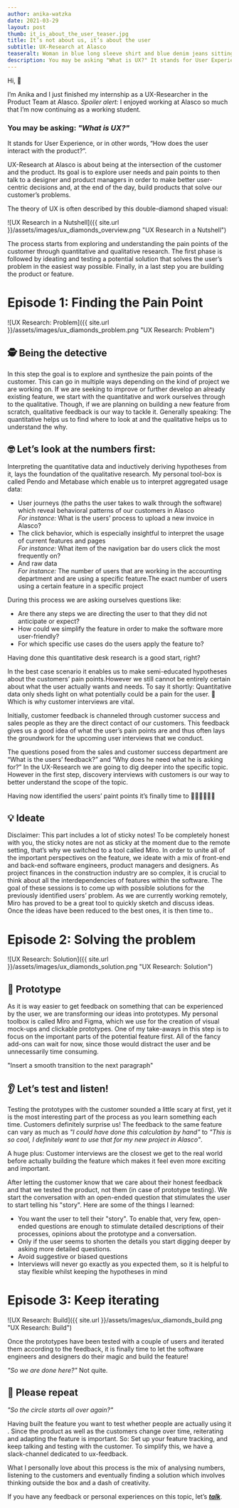 ```yaml
---
author: anika-watzka
date: 2021-03-29
layout: post
thumb: it_is_about_the_user_teaser.jpg
title: It’s not about us, it’s about the user
subtitle: UX-Research at Alasco
teaseralt: Woman in blue long sleeve shirt and blue denim jeans sitting on bed using laptop
description: You may be asking "What is UX?" It stands for User Experience, or in other words, "How does the user interact with the product?". 
---
```

Hi, 👋

I’m Anika and I just finished my internship as a UX-Researcher in the Product Team at Alasco.
_Spoiler alert:_ I enjoyed working at Alasco so much that I’m now continuing as a working student.

### You may be asking: _"What is UX?"_
It stands for User Experience, or in other words, “How does the user interact with the product?”. 

UX-Research at Alasco is about being at the intersection of the customer and the product. Its goal is to explore user needs and pain points to then talk to a designer and product managers in order to make better user-centric decisions and, at the end of the day, build products that solve our customer’s problems. 

The theory of UX is often described by this double-diamond shaped visual: 

![UX Research in a Nutshell]({{ site.url }}/assets/images/ux_diamonds_overview.png "UX Research in a Nutshell")

The process starts from exploring and understanding the pain points of the customer through quantitative and qualitative research. The first phase is followed by ideating and testing a potential solution that solves the user’s problem in the easiest way possible. Finally, in a last step you are building the product or feature.

# Episode 1: Finding the Pain Point

![UX Research: Problem]({{ site.url }}/assets/images/ux_diamonds_problem.png "UX Research: Problem")

## 🕵 Being the detective 
In this step the goal is to explore and synthesize the pain points of the customer.
This can go in multiple ways depending on the kind of project we are working on. If we are seeking to improve or further develop an already existing feature, we start with the quantitative and work ourselves through to the qualitative.
Though, if we are planning on building a new feature from scratch, qualitative feedback is our way to tackle it. Generally speaking: The quantitative helps us to find where to look at and the qualitative helps us to understand the why. 


## 🤓 Let’s look at the numbers first:
Interpreting the quantitative data and inductively deriving hypotheses from it, lays the foundation of the qualitative research.
My personal tool-box is called Pendo and Metabase which enable us to interpret aggregated usage data:

- User journeys (the paths the user takes to walk through the software) which reveal behavioral patterns of our customers in Alasco   
_For instance:_ What is the users’ process to upload a new invoice in Alasco?
- The click behavior, which is especially insightful to interpret the usage of current features and pages  
_For instance:_ What item of the navigation bar do users click the most frequently on?
- And raw data   
_For instance:_ The number of users that are working in the accounting department and are using a specific feature.The exact number of users using a certain feature in a specific project 

During this process we are asking ourselves questions like:

- Are there any steps we are directing the user to that they did not anticipate or expect?
- How could we simplify the feature in order to make the software more user-friendly?  
- For which specific use cases do the users apply the feature to?

Having done this quantitative desk research is a good start, right? 

In the best case scenario it enables us to make semi-educated hypotheses about the customers’ pain points.However we still cannot be entirely certain about what the user actually wants and needs. 
To say it shortly: Quantitative data only sheds light on what potentially could be a pain for the user. 🔦
Which is why customer interviews are vital.

Initially, customer feedback is channeled through customer success and sales people as they are the direct contact of our customers. This feedback gives us a good idea of what the user’s pain points are and thus often lays  the groundwork for the upcoming user interviews that we conduct.

The questions posed from the sales and customer success department are “What is the users’ feedback?” and “Why does he need what he is asking for?” In the UX-Research we are going to dig deeper into the specific topic. However in the first step, discovery interviews with customers is  our way to better understand the scope of the topic.

Having now identified the users’ paint points it’s finally time to 
🥁🥁🥁🥁🥁🥁

## 💡 Ideate
Disclaimer: This part includes a lot of sticky notes! To be completely honest with you, the sticky notes are not as sticky at the moment due to the remote setting, that’s why we switched to a tool called Miro.
In order to unite all of the important perspectives on the feature, we ideate with a mix of front-end and back-end software engineers, product managers and designers. As project finances in the construction industry are so complex, it is crucial to think about all the interdependencies of features within the software.
The goal of these sessions is to come up with possible solutions for the previously identified users’ problem. As we are currently working remotely, Miro has proved to be a great tool to quickly sketch and discuss ideas.
Once the ideas have been reduced to the best ones, it is then time to..


# Episode 2: Solving the problem
![UX Research: Solution]({{ site.url }}/assets/images/ux_diamonds_solution.png "UX Research: Solution")

## 🧩 Prototype
As it is way easier to get feedback on something that can be experienced by the user, we are transforming our ideas into prototypes. 
My personal toolbox is called Miro and Figma, which we use for the creation of visual mock-ups and clickable prototypes.
One of my take-aways in this step is to focus on the important parts of the potential feature first. All of the fancy add-ons can wait for now, since those would distract the user and be unnecessarily time consuming.

"Insert a smooth transition to the next paragraph"

## 👂 Let’s test and listen!
Testing the prototypes with the customer sounded a little scary at first, yet it is the most interesting part of the process as  you learn something each time. Customers definitely surprise us!
The feedback to the same feature can vary as much as _"I could have done this calculation by hand"_ to _"This is so cool, I definitely want to use that for my new project in Alasco"_.

A huge plus: Customer interviews are the closest we get to the real world before actually building the feature which makes it feel even more exciting and important.

After letting the customer know that we care about their honest feedback and that we tested the product, not them (in case of prototype testing). We start the conversation with an open-ended question that stimulates the user to start telling his "story". Here are some of the things I learned:

- You want the user to tell their  "story". To enable that, very few, open-ended questions are enough to stimulate detailed descriptions of their processes, opinions about the prototype and a conversation. 
- Only if the user seems to shorten the details you start digging deeper by asking more detailed questions.
- Avoid suggestive or biased questions
- Interviews will never go exactly as you expected them, so it is helpful to stay flexible whilst keeping the hypotheses in mind


# Episode 3: Keep iterating

![UX Research: Build]({{ site.url }}/assets/images/ux_diamonds_build.png "UX Research: Build")

Once the prototypes have been tested with a couple of users and iterated them according to the feedback, it is finally time to let the software engineers and designers do their magic and build the feature!


_"So we are done here?"_
Not quite.

## 🔁 Please repeat 
_"So the circle starts all over again?"_

Having built the feature you want to test whether people are actually using it .
Since the product as well as the customers change over time, reiterating and adapting the feature is important.
So: Set up your feature tracking, and keep talking and testing with the customer. To simplify this, we have a slack-channel dedicated to ux-feedback. 

What I personally love about this process is the mix of analysing numbers, listening to the customers and eventually finding a solution which involves thinking outside the box and a dash of creativity. 

If you have any feedback or personal experiences on this topic, let’s [**_talk_**](https://www.linkedin.com/in/anika-watzka-79871314b/).